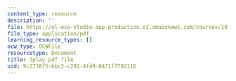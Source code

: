 ```yaml
---
content_type: resource
description: ''
file: https://ol-ocw-studio-app-production.s3.amazonaws.com/courses/18-02-multivariable-calculus-fall-2007/9c2738f5bbc2c2914fd90471f7792116_3_goGnJm5sA.pdf
file_type: application/pdf
learning_resource_types: []
ocw_type: OCWFile
resourcetype: Document
title: 3play pdf file
uid: 9c2738f5-bbc2-c291-4fd9-0471f7792116
---
```


